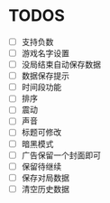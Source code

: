 # TODOS

- [ ] 支持负数
- [ ] 游戏名字设置
- [ ] 没局结束自动保存数据
- [ ] 数据保存提示
- [ ] 时间段功能
- [ ] 排序
- [ ] 震动
- [ ] 声音
- [ ] 标题可修改
- [ ] 暗黑模式
- [ ] 广告保留一个封面即可
- [ ] 保留待继续
- [ ] 保存对局数据
- [ ] 清空历史数据